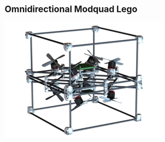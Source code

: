 # Omnidirectional Modquad Lego

<script src="https://embed.github.com/view/3d/swarmslab/ModQuad-Lego/blob/main/Omnidirectional/STL/Omnidirectional_mod_all.STL"></script>


![](Omnidirectional/omnidirectional_1.JPG)


